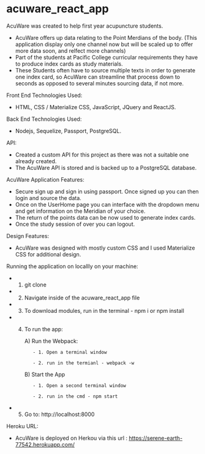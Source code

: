 # acuware_react_app

AcuWare was created to help first year acupuncture students.

  - AcuWare offers up data relating to the Point Merdians of the body. (This application display only    one channel now but will be scaled up to offer more data soon, and relfect more channels)
  - Part of the students at Pacific College curricular requirements they have to produce index cards     as study materials.
  - These Students often have to source multiple texts in order to generate one index card, so AcuWare   can streamline that process down to seconds as opposed to several minutes sourcing data, if not      more.

Front End Technologies Used:

 - HTML, CSS / Materialize CSS, JavaScript, JQuery and ReactJS.

Back End Technologies Used:

 - Nodejs, Sequelize, Passport, PostgreSQL.

API:

  - Created a custom API for this project as there was not a suitable one already created.
  - The AcuWare API is stored and is backed up to a PostgreSQL database.

AcuWare Application Features:

  - Secure sign up and sign in using passport.  Once signed up you can then login and source the data.
  - Once on the UserHome page you can interface with the dropdown menu and get information on the Meridian of your choice.
  - The return of the points data can be now used to generate index cards.
  - Once the study session of over you can logout.

Design Features:

  - AcuWare was designed with mostly custom CSS and I used Materialize CSS for additional design.

Running the application on locallly on your machine:
  - 1. git clone
  - 2. Navigate inside of the acuware_react_app file
  - 3. To download modules, run in the terminal - npm i or npm install
  - 4. To run the app: 

          A) Run the Webpack:
              
              - 1. Open a terminal window
              
              - 2. run in the termianl - webpack -w
          
          B) Start the App
              
              - 1. Open a second terminal window
              
              - 2. run in the cmd - npm start

  - 5. Go to:  http://localhost:8000



Heroku URL:
 - AcuWare is deployed on Herkou via this url : https://serene-earth-77542.herokuapp.com/
